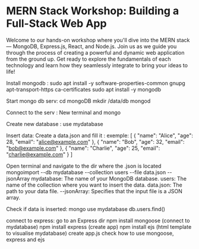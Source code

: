 # MERN Stack Workshop: Building a Full-Stack Web App

Welcome to our hands-on workshop where you'll dive into the MERN stack — MongoDB, Express.js, React, and Node.js. Join us as we guide you through the process of creating a powerful and dynamic web application from the ground up. Get ready to explore the fundamentals of each technology and learn how they seamlessly integrate to bring your ideas to life!


Install mongodb :
sudo apt install -y software-properties-common gnupg apt-transport-https ca-certificates
sudo apt install -y mongodb

Start mongo db serv:
cd mongoDB
mkdir /data/db
mongod

Connect to the serv :
New terminal and mongo

Create new database :
use mydatabase

Insert data: 
Create a data.json and fill it :
exemple:
[
  { "name": "Alice", "age": 28, "email": "alice@example.com" },
  { "name": "Bob", "age": 32, "email": "bob@example.com" },
  { "name": "Charlie", "age": 25, "email": "charlie@example.com" }
]

Open terminal and navigate to the dir where the .json is located
mongoimport --db mydatabase --collection users --file data.json --jsonArray
mydatabase: The name of your MongoDB database.
users: The name of the collection where you want to insert the data.
data.json: The path to your data file.
--jsonArray: Specifies that the input file is a JSON array.

Check if data is inserted:
mongo
use mydatabase
db.users.find()


connect to express:
go to an Express dir
npm install mongoose (connect to mydatabase)
npm install express (create app)
npm install ejs (html template to visualise mydatabase)
create app.js
check how to use mongoose, express and ejs
